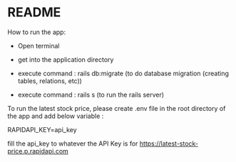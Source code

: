 # README

How to run the app:

* Open terminal

* get into the application directory
  
* execute command : rails db:migrate (to do database migration (creating tables, relations, etc))

* execute command : rails s (to run the rails server)


To run the latest stock price, please create .env file in the root directory of the app and add below variable :

RAPIDAPI_KEY=api_key

fill the api_key to whatever the API Key is for https://latest-stock-price.p.rapidapi.com
